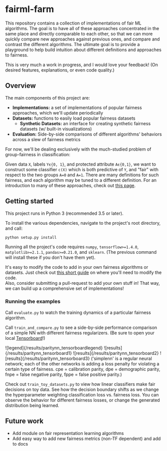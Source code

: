 # fairml-farm
This repository contains a collection of implementations of fair ML algorithms.
The goal is to have all of these approaches concentrated in the same place and directly comparable to each other, so that we can more quickly compare new approaches against previous ones, and compare and contrast the different algorithms.
The ultimate goal is to provide a playground to help build intuition about different definitions and approaches to fairness.

This is very much a work in progress, and I would love your feedback!
 (On desired features, explanations, or even code quality.)

## Overview
The main components of this project are:

* **Implementations:** a set of implementations of popular fairness approaches, which we'll update periodically
* **Datasets:** functions to easily load popular fairness datasets
	* **Synthetic Datasets:** an interface for creating synthetic fairness datasets (w/ built-in visualizations)
* **Evaluation:** Side-by-side comparisons of different algorithms' behaviors across a slew of fairness metrics

For now, we'll be dealing exclusively with the much-studied problem of group-fairness in classification:

Given data `X`, labels `Yϵ{0, 1}`, and protected attribute `Aϵ{0,1}`, we want to construct some classifier `c(X)` which is both predictive of `Y`, and "fair" with respect to the two groups `A=0` and `A=1`.
 There are many definitions for such fairness, and each algorithm may be tuned to a different definition.
For an introduction to many of these approaches, check out [this page](https://speak-statistics-to-power.github.io/fairness/).

## Getting started

This project runs in Python 3 (recommended 3.5 or later).

To install the various dependencies, navigate to the project's root directory, and call:
```bash
python setup.py install
```
Running all the project's code requires
 `numpy`, `tensorflow>=1.4.0`, `matplotlib>=2.1.1`, `pandas>=0.21.0`, and `sklearn`.
 (The previous command will install these if you don't have them yet).

It's easy to modify the code to add in your own fairness algorithms or datasets.
Just check out [this short guide](how_to_add.md) on where you'll need to modify the code.  
Also, consider submitting a pull-request to add your own stuff in!
 That way, we can build up a comprehensive set of implementations!

### Running the examples

Call `evaluate.py` to watch the training dynamics of a particular fairness algorithm.

Call `train_and_compare.py` to see a side-by-side performance comparison
 of a simple NN with different fairness regularizers. (Be sure to open your local
 [Tensorboard](http://0.0.0.0:6006/)!)

![legend]{/results/paritynn_tensorboardlegend}
![results]{/results/paritynn_tensorboard1} ![results]{/results/paritynn_tensorboard2} ![results]{/results/paritynn_tensorboard3}
('simplenn' is a regular neural network; each of the other networks is adding a loss penalty for violating a certain type of fairness.
cpe = calibration parity, dpe = demographic parity, fnpe = false negative parity, fppe = false positive parity.)

Check out `train_toy_datasets.py` to view how linear classifiers make fair decisions on toy data.
 See how the decision boundary shifts as we change the hyperparameter weighting classification loss vs. fairness loss.
You can observe the behavior for different fairness losses, or change the generated distribution being learned.

## Future work
* Add module on fair representation learning algorithms
* Add easy way to add new fairness metrics (non-TF dependent) and add to docs

